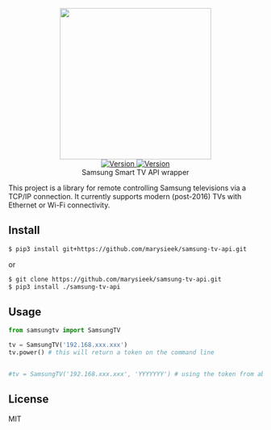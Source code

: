 <p align="center">
    <img src="https://user-images.githubusercontent.com/5860071/47255992-611d9b00-d481-11e8-965d-d9816f254be2.png" width="300px" border="0" />
    <br/>
    <a href="https://github.com/vrachieru/samsung-tv-api/releases/latest">
        <img src="https://img.shields.io/badge/version-1.0.0-brightgreen.svg?style=flat-square" alt="Version">
    </a>
    <a href="https://travis-ci.org/vrachieru/samsung-tv-api">
        <img src="https://img.shields.io/travis/vrachieru/samsung-tv-api.svg?style=flat-square" alt="Version">
    </a>
    <br/>
    Samsung Smart TV API wrapper
</p>

This project is a library for remote controlling Samsung televisions via a TCP/IP connection. 
It currently supports modern (post-2016) TVs with Ethernet or Wi-Fi connectivity.

## Install

```bash
$ pip3 install git+https://github.com/marysieek/samsung-tv-api.git
```
or
```bash
$ git clone https://github.com/marysieek/samsung-tv-api.git
$ pip3 install ./samsung-tv-api
```

## Usage

```python
from samsungtv import SamsungTV

tv = SamsungTV('192.168.xxx.xxx')
tv.power() # this will return a token on the command line


#tv = SamsungTV('192.168.xxx.xxx', 'YYYYYYY') # using the token from above
```

## License

MIT
